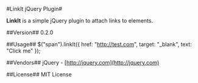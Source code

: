 #LinkIt jQuery Plugin#

**LinkIt** is a simple jQuery plugin to attach links to elements.

##Version##
0.2.0

##Usage##
    $("span").linkIt({
                href: "http://test.com",
                target: "_blank",
                text: "Click me"
            });

##Vendors##
jQuery - [http://jquery.com](http://jquery.com)

##License##
MIT License